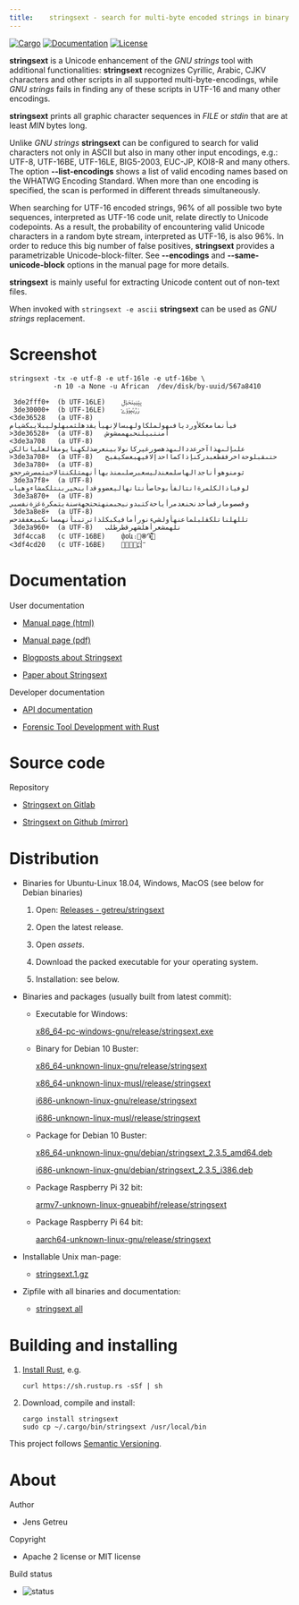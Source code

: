```yaml
---
title:    stringsext - search for multi-byte encoded strings in binary data
---
```


[![Cargo](https://img.shields.io/crates/v/stringsext.svg)](
https://crates.io/crates/stringsext)
[![Documentation](https://docs.rs/stringsext/badge.svg)](
https://docs.rs/stringsext)
[![License](https://img.shields.io/badge/license-MIT%2FApache--2.0-blue.svg)](
https://gitlab.com/getreu/stringsext)


**stringsext** is a Unicode enhancement of the *GNU strings* tool with
additional functionalities: **stringsext** recognizes Cyrillic, Arabic, CJKV
characters and other scripts in all supported multi-byte-encodings, while
*GNU strings* fails in finding any of these scripts in UTF-16 and many other
encodings.

**stringsext** prints all graphic character sequences in *FILE* or
*stdin* that are at least *MIN* bytes long.

Unlike *GNU strings* **stringsext** can be configured to search for
valid characters not only in ASCII but also in many other input
encodings, e.g.: UTF-8, UTF-16BE, UTF-16LE, BIG5-2003, EUC-JP, KOI8-R
and many others. The option **\--list-encodings** shows a list of valid
encoding names based on the WHATWG Encoding Standard. When more than one
encoding is specified, the scan is performed in different threads
simultaneously.

When searching for UTF-16 encoded strings, 96% of all possible two byte
sequences, interpreted as UTF-16 code unit, relate directly to Unicode
codepoints. As a result, the probability of encountering valid Unicode
characters in a random byte stream, interpreted as UTF-16, is also 96%.
In order to reduce this big number of false positives, **stringsext**
provides a parametrizable Unicode-block-filter. See **\--encodings**
and **\--same-unicode-block** options in the manual page for more details.

**stringsext** is mainly useful for extracting Unicode content out of
non-text files.

When invoked with `stringsext -e ascii` **stringsext** can be used
as *GNU strings* replacement.


# Screenshot

```
stringsext -tx -e utf-8 -e utf-16le -e utf-16be \
           -n 10 -a None -u African  /dev/disk/by-uuid/567a8410

 3de2fff0+	(b UTF-16LE)	ݒݓݔݕݖݗݙݪ
 3de30000+	(b UTF-16LE)	ݫݱݶݷݸݹݺ
<3de36528 	(a UTF-8)	فيأنمامعكلأورديافىهولملكاولهبسالإنهيأيقدهلثمبهلوليبلايبكشيام
>3de36528+	(a UTF-8)	أمنتبيلنحبهممشوش
<3de3a708 	(a UTF-8)	علىإلىهذاآخرعددالىهذهصورغيركانولابينعرضذلكهنايومقالعليانالكن
>3de3a708+	(a UTF-8)	حتىقبلوحةاخرفقطعبدركنإذاكمااحدإلافيهبعضكيفبح
 3de3a780+	(a UTF-8)	ثومنوهوأناجدالهاسلمعندليسعبرصلىمنذبهاأنهمثلكنتالاحيثمصرشرححو
 3de3a7f8+	(a UTF-8)	لوفياذالكلمرةانتالفأبوخاصأنتانهاليعضووقدابنخيربنتلكمشاءوهياب
 3de3a870+	(a UTF-8)	وقصصومارقمأحدنحنعدمرأياحةكتبدونيجبمنهتحتجهةسنةيتمكرةغزةنفسبي
 3de3a8e8+	(a UTF-8)	تللهلناتلكقلبلماعنهأولشيءنورأمافيكبكلذاترتببأنهمسانكبيعفقدحس
 3de3a960+	(a UTF-8)	نلهمشعرأهلشهرقطرطلب
 3df4cca8 	(c UTF-16BE)	փօև։֋֍֏֑֛֚֓֕֗֙֜֝֞׹
<3df4cd20 	(c UTF-16BE)	־ֿ׀ׁׂ׃ׅׄ׆ׇ׈׉׊׋
```


# Documentation

User documentation

*   [Manual page (html)](https://blog.getreu.net/projects/stringsext/stringsext--manpage.html)

*   [Manual page (pdf)](https://blog.getreu.net/_downloads/stringsext--manpage.pdf)

*   [Blogposts about Stringsext](https://blog.getreu.net/tags/stringsext/)

*   [Paper about Stringsext](https://commons.erau.edu/jdfsl/vol14/iss2/4)

Developer documentation

*   [API documentation](https://blog.getreu.net/projects/stringsext/_downloads/doc/stringsext/)

*   [Forensic Tool Development with Rust](https://blog.getreu.net/projects/forensic-tool-development-with-rust)

# Source code

Repository

*   [Stringsext on Gitlab](https://gitlab.com/getreu/stringsext)

*   [Stringsext on Github (mirror)](https://github.com/getreu/stringsext)

# Distribution

* Binaries for Ubuntu-Linux 18.04, Windows, MacOS (see below for
  Debian binaries)

    1. Open: [Releases - getreu/stringsext](https://github.com/getreu/stringsext/releases)

    2. Open the latest release.

    3. Open *assets*.

    4. Download the packed executable for your operating system.

    5. Installation: see below.

* Binaries and packages (usually built from latest commit):

  - Executable for Windows:

    [x86_64-pc-windows-gnu/release/stringsext.exe](https://blog.getreu.net/projects/stringsext/_downloads/x86_64-pc-windows-gnu/release/stringsext.exe)

  - Binary for Debian 10 Buster:

    [x86_64-unknown-linux-gnu/release/stringsext](https://blog.getreu.net/projects/stringsext/_downloads/x86_64-unknown-linux-gnu/release/stringsext)

    [x86_64-unknown-linux-musl/release/stringsext](https://blog.getreu.net/projects/stringsext/_downloads/x86_64-unknown-linux-musl/release/stringsext)

    [i686-unknown-linux-gnu/release/stringsext](https://blog.getreu.net/projects/stringsext/_downloads/i686-unknown-linux-gnu/release/stringsext)

    [i686-unknown-linux-musl/release/stringsext](https://blog.getreu.net/projects/stringsext/_downloads/i686-unknown-linux-musl/release/stringsext)

  - Package for Debian 10 Buster:

    [x86_64-unknown-linux-gnu/debian/stringsext_2.3.5_amd64.deb](https://blog.getreu.net/projects/stringsext/_downloads/x86_64-unknown-linux-gnu/debian/stringsext_2.3.5_amd64.deb)

    [i686-unknown-linux-gnu/debian/stringsext_2.3.5_i386.deb](https://blog.getreu.net/projects/stringsext/_downloads/i686-unknown-linux-gnu/debian/stringsext_2.3.5_i386.deb)

  - Package Raspberry Pi 32 bit:

    [armv7-unknown-linux-gnueabihf/release/stringsext](https://blog.getreu.net/projects/stringsext/_downloads/armv7-unknown-linux-gnueabihf/release/stringsext)
 
  - Package Raspberry Pi 64 bit:

    [aarch64-unknown-linux-gnu/release/stringsext](https://blog.getreu.net/projects/stringsext/_downloads/aarch64-unknown-linux-gnu/release/stringsext)
  

* Installable Unix man-page:

  - [stringsext.1.gz](https://blog.getreu.net/projects/stringsext/_downloads/stringsext.1.gz)

* Zipfile with all binaries and documentation:

  - [stringsext all](https://blog.getreu.net/_downloads/stringsext.zip)



# Building and installing

1. [Install Rust](https://www.rust-lang.org/tools/install), e.g.

       curl https://sh.rustup.rs -sSf | sh

2. Download, compile and install:

       cargo install stringsext
       sudo cp ~/.cargo/bin/stringsext /usr/local/bin

This project follows [Semantic Versioning](https://semver.org/).



# About

Author

*   Jens Getreu

Copyright

*   Apache 2 license or MIT license

Build status

*   ![status](https://travis-ci.org/getreu/stringsext.svg?branch=master)


